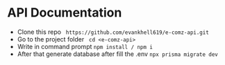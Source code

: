 # API Documentation

- Clone this repo 
``` https://github.com/evankhell619/e-comz-api.git```
- Go to the project folder
 ``` cd <e-comz-api>```
- Write in command prompt
``` npm install / npm i ```
- After that generate database after fill the .env
``` npx prisma migrate dev ```
